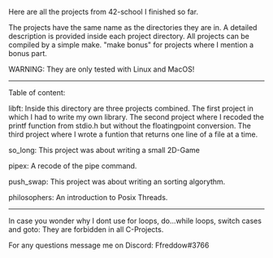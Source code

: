 Here are all the projects from 42-school I finished so far.

The projects have the same name as the directories they are in. A detailed description is provided inside each project directory.
All projects can be compiled by a simple make. "make bonus" for projects where I mention a bonus part. 

WARNING: They are only tested with Linux and MacOS!

----------------------------------------

Table of content:

libft:  Inside this directory are three projects combined.
        The first project in which I had to write my own library.
        The second project where I recoded the printf function from stdio.h but without the floatingpoint conversion.
        The third project where I wrote a funtion that returns one line of a file at a time.
        
so_long:  This project was about writing a small 2D-Game

pipex:  A recode of the pipe command.

push_swap: This project was about writing an sorting algorythm.

philosophers: An introduction to Posix Threads.

------------------------------------------


In case you wonder why I dont use for loops, do...while loops, switch cases and goto: They are forbidden in all C-Projects.

For any questions message me on Discord: Ffreddow#3766
